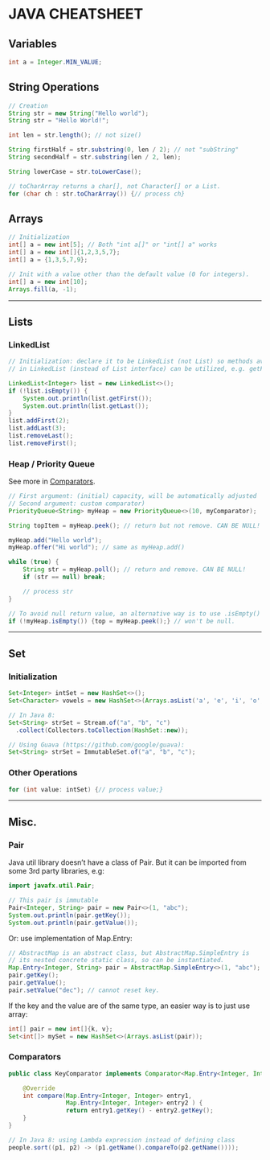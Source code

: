 # JAVA CHEATSHEET

## Variables

```java
int a = Integer.MIN_VALUE;
```

## String Operations

```java
// Creation
String str = new String("Hello world");
String str = "Hello World!";

int len = str.length(); // not size()

String firstHalf = str.substring(0, len / 2); // not "subString"
String secondHalf = str.substring(len / 2, len);

String lowerCase = str.toLowerCase();

// toCharArray returns a char[], not Character[] or a List.
for (char ch : str.toCharArray()) {// process ch}
```

## Arrays

```java
// Initialization
int[] a = new int[5]; // Both "int a[]" or "int[] a" works
int[] a = new int[]{1,2,3,5,7};
int[] a = {1,3,5,7,9};

// Init with a value other than the default value (0 for integers).
int[] a = new int[10];
Arrays.fill(a, -1);
```

---

## Lists

### LinkedList

```java
// Initialization: declare it to be LinkedList (not List) so methods available
// in LinkedList (instead of List interface) can be utilized, e.g. getFirst().

LinkedList<Integer> list = new LinkedList<>();
if (!list.isEmpty()) {
    System.out.println(list.getFirst());
    System.out.println(list.getLast());
}
list.addFirst(2);
list.addLast(3);
list.removeLast();
list.removeFirst();
```

### Heap / Priority Queue

See more in [Comparators](#comparators).

```java
// First argument: (initial) capacity, will be automatically adjusted
// Second argument: custom comparator)
PriorityQueue<String> myHeap = new PriorityQueue<>(10, myComparator);

String topItem = myHeap.peek(); // return but not remove. CAN BE NULL!

myHeap.add("Hello world");
myHeap.offer("Hi world"); // same as myHeap.add()

while (true) {
    String str = myHeap.poll(); // return and remove. CAN BE NULL!
    if (str == null) break;

    // process str
}

// To avoid null return value, an alternative way is to use .isEmpty()
if (!myHeap.isEmpty()) {top = myHeap.peek();} // won't be null.
```
---

## Set

### Initialization
```java
Set<Integer> intSet = new HashSet<>();
Set<Character> vowels = new HashSet<>(Arrays.asList('a', 'e', 'i', 'o', 'u'));

// In Java 8:
Set<String> strSet = Stream.of("a", "b", "c")
  .collect(Collectors.toCollection(HashSet::new));

// Using Guava (https://github.com/google/guava):
Set<String> strSet = ImmutableSet.of("a", "b", "c");
```

### Other Operations

```java
for (int value: intSet) {// process value;}
```

---

## Misc.

### Pair

Java util library doesn’t have a class of Pair. But it can be imported from some 3rd party libraries, e.g:

```java
import javafx.util.Pair;

// This pair is immutable
Pair<Integer, String> pair = new Pair<>(1, "abc");
System.out.println(pair.getKey());
System.out.println(pair.getValue());
```

Or: use implementation of Map.Entry:

```java
// AbstractMap is an abstract class, but AbstractMap.SimpleEntry is
// its nested concrete static class, so can be instantiated.
Map.Entry<Integer, String> pair = AbstractMap.SimpleEntry<>(1, "abc");
pair.getKey();
pair.getValue();
pair.setValue("dec"); // cannot reset key.
```

If the key and the value are of the same type, an easier way is to just use array:

```java
int[] pair = new int[]{k, v};
Set<int[]> mySet = new HashSet<>(Arrays.asList(pair));
```

### Comparators

```java
public class KeyComparator implements Comparator<Map.Entry<Integer, Integer>> {

    @Override
    int compare(Map.Entry<Integer, Integer> entry1,
                Map.Entry<Integer, Integer> entry2 ) {
                return entry1.getKey() - entry2.getKey();
    }
}

// In Java 8: using Lambda expression instead of defining class
people.sort((p1, p2) -> (p1.getName().compareTo(p2.getName())));
```

